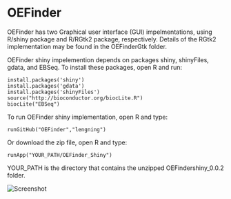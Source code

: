 # OEFinder

OEFinder has two Graphical user interface (GUI) impelmentations, using R/shiny package and R/RGtk2 package, respectively. Details of the RGtk2 implementation may be found in the OEFinderGtk folder.

OEFinder shiny impelemention depends on packages shiny, shinyFiles, gdata, and EBSeq. To install these packages, open R and run:
```
install.packages('shiny')
install.packages('gdata')
install.packages('shinyFiles')
source("http://bioconductor.org/biocLite.R")
biocLite("EBSeq")
```

To run OEFinder shiny implementation, open R and type:
```
runGitHub("OEFinder","lengning")
```

Or download the zip file, open R and type:
```
runApp("YOUR_PATH/OEFinder_Shiny")
```
YOUR_PATH is the directory that contains the unzipped OEFindershiny_0.0.2 folder.


![Screenshot](https://github.com/lengning/OEFinder/blob/master/figs/OEFinder_screenshot.png)
